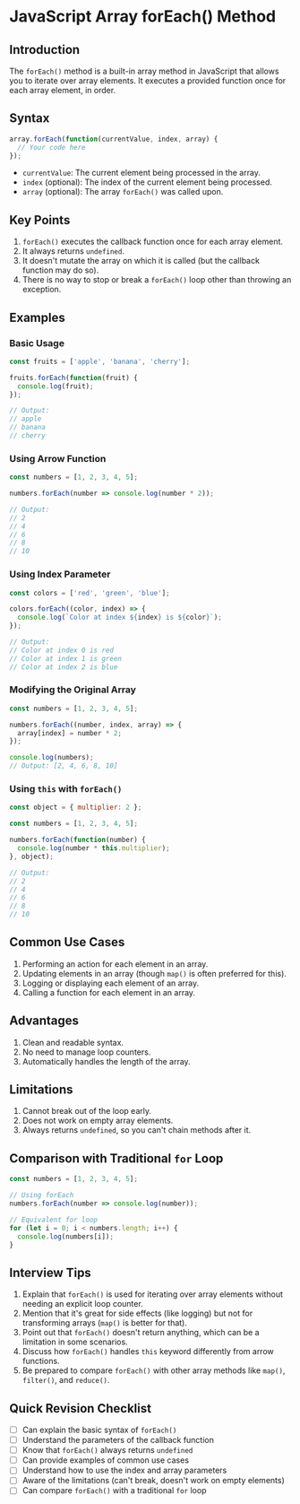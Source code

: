 # JavaScript Array forEach() Method

## Introduction

The `forEach()` method is a built-in array method in JavaScript that allows you to iterate over array elements. It executes a provided function once for each array element, in order.

## Syntax

```javascript
array.forEach(function(currentValue, index, array) {
  // Your code here
});
```

- `currentValue`: The current element being processed in the array.
- `index` (optional): The index of the current element being processed.
- `array` (optional): The array `forEach()` was called upon.

## Key Points

1. `forEach()` executes the callback function once for each array element.
2. It always returns `undefined`.
3. It doesn't mutate the array on which it is called (but the callback function may do so).
4. There is no way to stop or break a `forEach()` loop other than throwing an exception.

## Examples

### Basic Usage

```javascript
const fruits = ['apple', 'banana', 'cherry'];

fruits.forEach(function(fruit) {
  console.log(fruit);
});

// Output:
// apple
// banana
// cherry
```

### Using Arrow Function

```javascript
const numbers = [1, 2, 3, 4, 5];

numbers.forEach(number => console.log(number * 2));

// Output:
// 2
// 4
// 6
// 8
// 10
```

### Using Index Parameter

```javascript
const colors = ['red', 'green', 'blue'];

colors.forEach((color, index) => {
  console.log(`Color at index ${index} is ${color}`);
});

// Output:
// Color at index 0 is red
// Color at index 1 is green
// Color at index 2 is blue
```

### Modifying the Original Array

```javascript
const numbers = [1, 2, 3, 4, 5];

numbers.forEach((number, index, array) => {
  array[index] = number * 2;
});

console.log(numbers);
// Output: [2, 4, 6, 8, 10]
```

### Using `this` with `forEach()`

```javascript
const object = { multiplier: 2 };

const numbers = [1, 2, 3, 4, 5];

numbers.forEach(function(number) {
  console.log(number * this.multiplier);
}, object);

// Output:
// 2
// 4
// 6
// 8
// 10
```

## Common Use Cases

1. Performing an action for each element in an array.
2. Updating elements in an array (though `map()` is often preferred for this).
3. Logging or displaying each element of an array.
4. Calling a function for each element in an array.

## Advantages

1. Clean and readable syntax.
2. No need to manage loop counters.
3. Automatically handles the length of the array.

## Limitations

1. Cannot break out of the loop early.
2. Does not work on empty array elements.
3. Always returns `undefined`, so you can't chain methods after it.

## Comparison with Traditional `for` Loop

```javascript
const numbers = [1, 2, 3, 4, 5];

// Using forEach
numbers.forEach(number => console.log(number));

// Equivalent for loop
for (let i = 0; i < numbers.length; i++) {
  console.log(numbers[i]);
}
```

## Interview Tips

1. Explain that `forEach()` is used for iterating over array elements without needing an explicit loop counter.
2. Mention that it's great for side effects (like logging) but not for transforming arrays (`map()` is better for that).
3. Point out that `forEach()` doesn't return anything, which can be a limitation in some scenarios.
4. Discuss how `forEach()` handles `this` keyword differently from arrow functions.
5. Be prepared to compare `forEach()` with other array methods like `map()`, `filter()`, and `reduce()`.

## Quick Revision Checklist

- [ ] Can explain the basic syntax of `forEach()`
- [ ] Understand the parameters of the callback function
- [ ] Know that `forEach()` always returns `undefined`
- [ ] Can provide examples of common use cases
- [ ] Understand how to use the index and array parameters
- [ ] Aware of the limitations (can't break, doesn't work on empty elements)
- [ ] Can compare `forEach()` with a traditional `for` loop